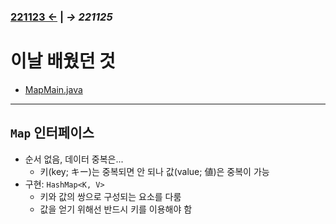 ﻿### [221123 ←](/221011-_JAVA/221123) | _→ 221125_<!--(/221011-_JAVA/221125/)-->

# 이날 배웠던 것

- [MapMain.java](/221011-_JAVA/221124/javastudy/controller/MapMain.java)

---

## `Map` 인터페이스

- 순서 없음, 데이터 중복은...
    - 키(key; キー)는 중복되면 안 되나 값(value; 値)은 중복이 가능
- 구현: `HashMap<K, V>`
    - 키와 값의 쌍으로 구성되는 요소를 다룸
    - 값을 얻기 위해선 반드시 키를 이용해야 함
